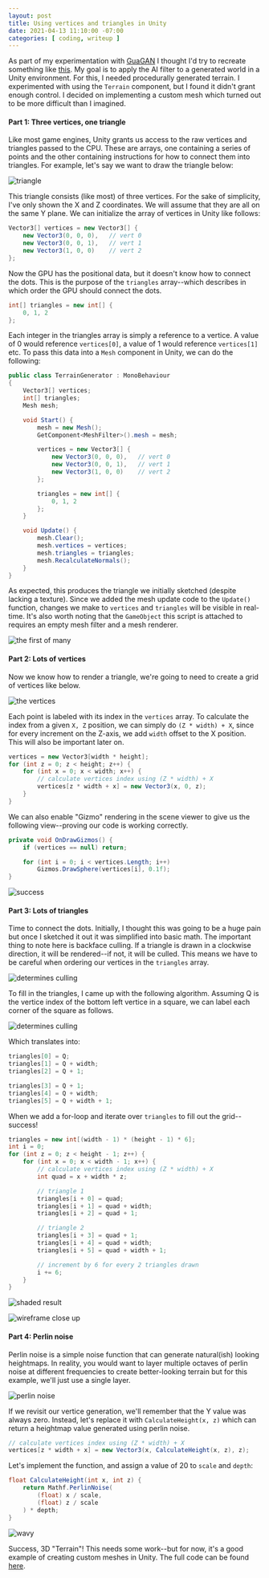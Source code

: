 ```yaml
---
layout: post
title: Using vertices and triangles in Unity
date: 2021-04-13 11:10:00 -07:00
categories: [ coding, writeup ]
---
```


As part of my experimentation with [GuaGAN](http://nvidia-research-mingyuliu.com/gaugan/) I thought I'd try to recreate something like [this](https://www.youtube.com/watch?v=y8kw8g1_JdY). My goal is to apply the AI filter to a generated world in a Unity environment. For this, I needed procedurally generated terrain. I experimented with using the `Terrain` component, but I found it didn't grant enough control. I decided on implementing a custom mesh which turned out to be more difficult than I imagined.

#### Part 1: Three vertices, one triangle

Like most game engines, Unity grants us access to the raw vertices and triangles passed to the CPU. These are arrays, one containing a series of points and the other containing instructions for how to connect them into triangles. For example, let's say we want to draw the triangle below:

![triangle](/assets/img/2021-04-13-custom-grids-unity/triangle.png)

This triangle consists (like most) of three vertices. For the sake of simplicity, I've only shown the X and Z coordinates. We will assume that they are all on the same Y plane. We can initialize the array of vertices in Unity like follows:

```c#
Vector3[] vertices = new Vector3[] {
    new Vector3(0, 0, 0),   // vert 0
    new Vector3(0, 0, 1),   // vert 1
    new Vector3(1, 0, 0)    // vert 2
};
```

Now the GPU has the positional data, but it doesn't know how to connect the dots. This is the purpose of the `triangles` array--which describes in which order the GPU should connect the dots.

```c#
int[] triangles = new int[] {
    0, 1, 2
};
```

Each integer in the triangles array is simply a reference to a vertice. A value of 0 would reference `vertices[0]`, a value of 1 would reference `vertices[1]` etc. To pass this data into a `Mesh` component in Unity, we can do the following:

```c#
public class TerrainGenerator : MonoBehaviour
{
    Vector3[] vertices;
    int[] triangles;
    Mesh mesh;

    void Start() {
        mesh = new Mesh();
        GetComponent<MeshFilter>().mesh = mesh;

        vertices = new Vector3[] {
            new Vector3(0, 0, 0),   // vert 0
            new Vector3(0, 0, 1),   // vert 1
            new Vector3(1, 0, 0)    // vert 2
        };

        triangles = new int[] {
            0, 1, 2
        };
    }

    void Update() {
        mesh.Clear();
        mesh.vertices = vertices;
        mesh.triangles = triangles;
        mesh.RecalculateNormals();
    }
}
```

As expected, this produces the triangle we initially sketched (despite lacking a texture). Since we added the mesh update code to the `Update()` function, changes we make to `vertices` and `triangles` will be visible in real-time. It's also worth noting that the `GameObject` this script is attached to requires an empty mesh filter and a mesh renderer.

![the first of many](/assets/img/2021-04-13-custom-grids-unity/first.png)

#### Part 2: Lots of vertices

Now we know how to render a triangle, we're going to need to create a grid of vertices like below.

![the vertices](/assets/img/2021-04-13-custom-grids-unity/grid1.png)

Each point is labeled with its index in the `vertices` array. To calculate the index from a given `X, Z` position, we can simply do `(Z * width) + X`, since for every increment on the Z-axis, we add `width` offset to the X position. This will also be important later on.

```c#
vertices = new Vector3[width * height];
for (int z = 0; z < height; z++) {
    for (int x = 0; x < width; x++) {
        // calculate vertices index using (Z * width) + X
        vertices[z * width + x] = new Vector3(x, 0, z);
    }
}
```

We can also enable "Gizmo" rendering in the scene viewer to give us the following view--proving our code is working correctly.

```c#
private void OnDrawGizmos() {
    if (vertices == null) return;

    for (int i = 0; i < vertices.Length; i++)
        Gizmos.DrawSphere(vertices[i], 0.1f);
}
```

![success](/assets/img/2021-04-13-custom-grids-unity/viewer1.png)

#### Part 3: Lots of triangles

Time to connect the dots. Initially, I thought this was going to be a huge pain but once I sketched it out it was simplified into basic math. The important thing to note here is backface culling. If a triangle is drawn in a clockwise direction, it will be rendered--if not, it will be culled. This means we have to be careful when ordering our vertices in the `triangles` array.

![determines culling](/assets/img/2021-04-13-custom-grids-unity/direction.png)

To fill in the triangles, I came up with the following algorithm. Assuming Q is the vertice index of the bottom left vertice in a square, we can label each corner of the square as follows.

![determines culling](/assets/img/2021-04-13-custom-grids-unity/vertices.png)

Which translates into:

```c#
triangles[0] = Q;
triangles[1] = Q + width;
triangles[2] = Q + 1;

triangles[3] = Q + 1;
triangles[4] = Q + width;
triangles[5] = Q + width + 1;
```

When we add a for-loop and iterate over `triangles` to fill out the grid--success!

```c#
triangles = new int[(width - 1) * (height - 1) * 6];
int i = 0;
for (int z = 0; z < height - 1; z++) {
    for (int x = 0; x < width - 1; x++) {
        // calculate vertices index using (Z * width) + X
        int quad = x + width * z;

        // triangle 1
        triangles[i + 0] = quad;
        triangles[i + 1] = quad + width;
        triangles[i + 2] = quad + 1;

        // triangle 2
        triangles[i + 3] = quad + 1;
        triangles[i + 4] = quad + width;
        triangles[i + 5] = quad + width + 1;

        // increment by 6 for every 2 triangles drawn
        i += 6;
    }
}
```

![shaded result](/assets/img/2021-04-13-custom-grids-unity/viewer3.png)

![wireframe close up](/assets/img/2021-04-13-custom-grids-unity/viewer4.png)

#### Part 4: Perlin noise

Perlin noise is a simple noise function that can generate natural(ish) looking heightmaps. In reality, you would want to layer multiple octaves of perlin noise at different frequencies to create better-looking terrain but for this example, we'll just use a single layer.

![perlin noise](/assets/img/2021-04-13-custom-grids-unity/perlin.png)

If we revisit our vertice generation, we'll remember that the Y value was always zero. Instead, let's replace it with `CalculateHeight(x, z)` which can return a heightmap value generated using perlin noise.

```c#
// calculate vertices index using (Z * width) + X
vertices[z * width + x] = new Vector3(x, CalculateHeight(x, z), z);
```

Let's implement the function, and assign a value of 20 to `scale` and `depth`:

```c#
float CalculateHeight(int x, int z) {
    return Mathf.PerlinNoise(
        (float) x / scale,
        (float) z / scale
    ) * depth;
}
```

![wavy](/assets/img/2021-04-13-custom-grids-unity/wavy.png)

Success, 3D "Terrain"! This needs some work--but for now, it's a good example of creating custom meshes in Unity. The full code can be found [here](https://gist.github.com/wg4568/484dce199d38819f1b27fb42ee8f04b7).
